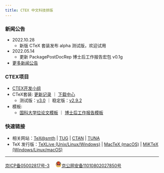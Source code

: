 ```yaml
---
title: CTEX 中文科技排版
---
```

### 新闻公告 

- 2022.10.28
	- 新版 CTeX 套装发布 alpha 测试版，欢迎试用
- 2022.05.14
	- 更新 PackagePostDocRep 博士后工作报告宏包 v0.1g
- [更多新闻公告](./news/)

### CTEX项目
- [CTEX开发小组](https://github.com/CTeX-org)
- CTeX套装: [更新记录](./CTeX/release-notes.md) ｜ [下载中心](./CTeX/download.md)
    - 测试版：[v3.0](./CTeX/download.md#testing) ｜ 稳定版：[v2.9.2](./CTeX/download.md#stable)
- 模板: 
    - [国科大学位论文模板](https://github.com/mohuangrui/ucasthesis) ｜ [博士后工作报告模板](https://github.com/Aloft-Lab/CTEX-Templates/tree/master/PostDocRep)

### 快速链接
- 相关网站：[TeX@smth](http://www.smth.org/bbsdoc.php?board=TeX) | [TUG](https://tug.org) | [CTAN](https://ctan.org) | [TUNA](https://mirrors.tuna.tsinghua.edu.cn)
- TeX 发行版：[TeXLive (Unix/Linux/Windows)](https://tug.org/texlive/) | [MacTeX (macOS)](https://tug.org/mactex/) | [MiKTeX (Windows/Linux/macOS)](https://miktex.org)

---
[京ICP备05002817号-3](http://beian.miit.gov.cn) &nbsp;&nbsp;&nbsp; ![](/_images/police.png)[京公网安备11010802027850号](http://www.beian.gov.cn/portal/registerSystemInfo?recordcode=11010802027850)

